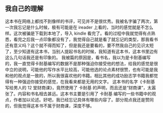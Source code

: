 ## 我自己的理解 ##
这本书在网络上都找不到像样的书评，可见并不是很优秀。我被名字骗了两次，第一次我忘记是什么时候，极有可能是在 ireader 上看的，当时的感觉就是不怎么样。这次被骗是下载到本地了，导入 kindle 看完了。看的过程中我就觉得有点熟悉，看完之后我一点印象都没有了，我觉得自己就是看了就忘记的类型，那我看书还有意义吗？这个就不得而知了，但是我还是要看的，要不然我自己的见识太短了，至少知道有这本书，当别人提起书名的时候，我知道有这本书，这本书里边有这么几句话我还是有印象的。
我被篇的原因是，看书名，我以为是卡耐基编写的，我一直觉得卡耐基编写的数据不是那种强迫你接受他的想法，给我的感觉是很中立的说明，可能他的写作水平比较高，可能他选的论点素材很赞，也有可能是我和他的观点是一致的，所以我很喜欢他的书籍。相比其他的成功励志学书籍我都觉得有一种强迫你接受的感觉，在我看来都是无用的文字。
这本书的名字《卡耐基写给男人的 12 堂财商课》，竟然使用了 卡耐基 的声明，而且还是“财商课”，太嚣张了。内容和书名相去甚远。这本书主要是引用了 卡耐基 编写的一些书籍中的观点，作者加以论述。好吧，我已经忘记具体有哪些内容了。部分观点我还是赞同的，但我觉得这本书不属于财商课，深度不够。
